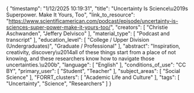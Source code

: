 {
    "timestamp": "1/12/2025 10:19:31",
    "title": "Uncertainty Is Science\u2019s Superpower. Make It Yours, Too",
    "link_to_resource": "https://www.scientificamerican.com/podcast/episode/uncertainty-is-sciences-super-power-make-it-yours-too/",
    "creators": [
        "Christie Aschwanden",
        "Jeffery Delvisco"
    ],
    "material_type": [
        "Podcast and transcript"
    ],
    "education_level": [
        "College / Upper Division (Undergraduates)",
        "Graduate / Professional"
    ],
    "abstract": "Inspiration, creativity, discovery\u2014all of these things start from a place of not knowing, and these researchers know how to navigate those uncertainties.\u200b",
    "language": [
        "English"
    ],
    "conditions_of_use": "CC BY",
    "primary_user": [
        "Student",
        "Teacher"
    ],
    "subject_areas": [
        "Social Science"
    ],
    "FORRT_clusters": [
        "Academic Life and Culture"
    ],
    "tags": [
        "Uncertainty",
        "Science",
        "Researchers"
    ]
}